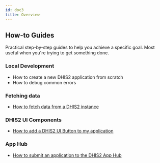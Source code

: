```yaml
---
id: doc3
title: Overview
---
```


## How-to Guides 

Practical step-by-step guides to help you achieve a specific goal. Most useful when you're trying to get something done. 

### Local Development
- How to create a new DHIS2 application from scratch 
- How to debug common errors 

### Fetching data
- [How to fetch data from a DHIS2 instance](#)

### DHIS2 UI Components
- [How to add a DHIS2 UI Button to my application](#)

### App Hub
- [How to submit an application to the DHIS2 App Hub](/docs/how-to-submit-apphub)

